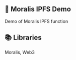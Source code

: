 ## :floppy_disk: Moralis IPFS Demo

Demo of Moralis IPFS function


:books: Libraries
------
Moralis, Web3